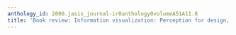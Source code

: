 ```yaml
---
anthology_id: 2000.jasis_journal-ir0anthology0volumeA51A11.8
title: 'Book review: Information visualization: Perception for design, by Colin Ware'
---
```

